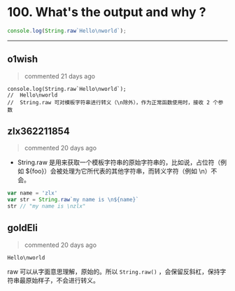 
 # 100. What's the output and why ? 
 ```javascript
console.log(String.raw`Hello\nworld`);
``` 
 ***
## o1wish 
 > commented 21 days ago 


```
console.log(String.raw`Hello\nworld`);
//  Hello\nworld
//  String.raw 可对模板字符串进行转义（\n除外），作为正常函数使用时，接收 2 个参数

```
## zlx362211854 
 > commented 20 days ago 

* String.raw 是用来获取一个模板字符串的原始字符串的，比如说，占位符（例如 ${foo}）会被处理为它所代表的其他字符串，而转义字符（例如 \n）不会。

```js
var name = 'zlx'
var str = String.raw`my name is \n${name}`
str // "my name is \nzlx"

```
## goldEli 
 > commented 20 days ago 

`Hello\nworld`

raw 可以从字面意思理解，原始的。所以 `String.raw()` ，会保留反斜杠，保持字符串最原始样子，不会进行转义。